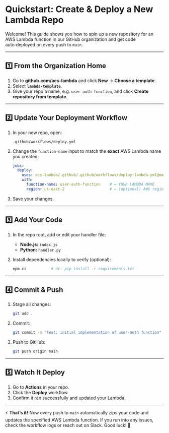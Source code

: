# Quickstart: Create & Deploy a New Lambda Repo

Welcome! This guide shows you how to spin up a new repository for an AWS Lambda function in our GitHub organization and get code auto‑deployed on every push to `main`.

---

## 1️⃣ From the Organization Home

1. Go to **github.com/acs-lambda** and click **New** → **Choose a template**.
2. Select **`lambda-template`**.
3. Give your repo a name, e.g. `user-auth-function`, and click **Create repository from template**.

---

## 2️⃣ Update Your Deployment Workflow

1. In your new repo, open:

   ```
   .github/workflows/deploy.yml
   ```
2. Change the `function-name` input to match the **exact** AWS Lambda name you created:

   ```yaml
   jobs:
     deploy:
       uses: acs-lambda/.github/.github/workflows/deploy-lambda.yml@main
       with:
         function-name: user-auth-function    # ← YOUR LAMBDA NAME
         region: us-east-2                    # ← (optional) AWS region
   ```
3. Save your changes.

---

## 3️⃣ Add Your Code

1. In the repo root, add or edit your handler file:

   * **Node.js:** `index.js`
   * **Python:** `handler.py`
2. Install dependencies locally to verify (optional):

   ```bash
   npm ci           # or: pip install -r requirements.txt
   ```

---

## 4️⃣ Commit & Push

1. Stage all changes:

   ```bash
   git add .
   ```
2. Commit:

   ```bash
   git commit -m "feat: initial implementation of user-auth function"
   ```
3. Push to GitHub:

   ```bash
   git push origin main
   ```

---

## 5️⃣ Watch It Deploy

1. Go to **Actions** in your repo.
2. Click the **Deploy** workflow.
3. Confirm it ran successfully and updated your Lambda.

---

⚡ **That’s it!** Now every push to `main` automatically zips your code and updates the specified AWS Lambda function. If you run into any issues, check the workflow logs or reach out on Slack. Good luck! 🎉
